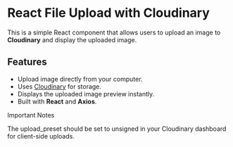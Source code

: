 # React File Upload with Cloudinary

This is a simple React component that allows users to upload an image to **Cloudinary** and display the uploaded image.

## Features
- Upload image directly from your computer.
- Uses [Cloudinary](https://cloudinary.com/) for storage.
- Displays the uploaded image preview instantly.
- Built with **React** and **Axios**.


Important Notes

The upload_preset should be set to unsigned in your Cloudinary dashboard for client-side uploads.


